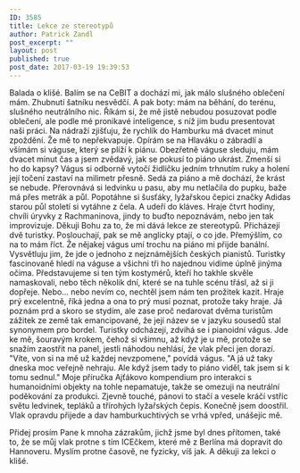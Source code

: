```yaml
---
ID: 3585
title: Lekce ze stereotypů
author: Patrick Zandl
post_excerpt: ""
layout: post
published: true
post_date: 2017-03-19 19:39:53
---
```

Balada o klišé. Balím se na CeBIT a dochází mi, jak málo slušného oblečení mám. Zhubnutí šatníku nesvědčí. A pak boty: mám na běhání, do terénu, slušného neutrálního nic. Říkám si, že mě jistě nebudou posuzovat podle oblečení, ale podle mé pronikavé inteligence, s níž jim budu presentovat naši práci.
Na nádraží zjišťuju, že rychlík do Hamburku má dvacet minut zpoždění. Že mě to nepřekvapuje. Opírám se na Hlaváku o zábradlí a všímám si váguse, který se plíží k piánu. Obezřetně váguse sleduju, mám dvacet minut čas a jsem zvědavý, jak se pokusí to piáno ukrást. Zmenší si ho do kapsy?
Vágus si odborně vytočí židličku jedním trhnutím ruky a holení její točení zastaví na milimetr přesně. Sedá za piáno a mě dochází, že krást se nebude. Přerovnává si ledvinku u pasu, aby mu netlačila do pupku, baže má přes metrák a půl. Popotáhne si šusťáky, lyžařskou čepici značky Adidas starou půl století si vytáhne z čela. A udeří do kláves. Hraje čtvrt hodiny, chvíli úryvky z Rachmaninova, jindy to buďto nepoznávám, nebo jen tak improvizuje. Děkuji Bohu za to, že mi dává lekce ze stereotypů.
Přicházejí dvě turistky. Poslouchají, pak se mě anglicky ptají, o co jde. Přemýšlím, co na to mám říct. Že nějakej vágus umí trochu na piáno mi přijde banální. Vysvětluju jim, že jde o jednoho z nejznámějších českých pianistů. Turistky fascinovaně hledí na váguse a všichni tři ho najednou vidíme úplně jinýma očima. Představujeme si ten tým kostymérů, kteří ho takhle skvěle namaskovali, nebo těch několik dní, které se na tuhle scénu třásl, až si ji dopřeje. Nebo... nebo nevím co, nechtěl jsem nám ten prožitek kazit.
Hraje prý excelentně, říká jedna a ona to prý musí poznat, protože taky hraje. Já poznám prd a skoro se stydím, ale zase proč nedarovat dvěma turistům zážitek ze země tak emancipované, že její název se v jazyku sousedů stal synonymem pro bordel.
Turistky odcházejí, zdvihá se i pianoidní vágus. Jde ke mě, šouravým krokem, čehož si všimnu, až když je u mě, protože se snažím zaostřit na panel, jestli náhodou nehlásí, že vlak přeci jen dorazí.
"Víte, von si na mě už každej nevzpomene," povídá vágus. "A já už taky dneska moc veřejně nehraju. Ale když jsem tady to piáno viděl, tak jsem si k tomu sednul."
Moje příručka Ajťákovo kompendium pro interakci s humanoidními objekty na tohle nepamatuje, takže se omezuji na neutrální poděkování za produkci. Zjevně touché, pánovi to stačí a vesele kráčí vstříc světu ledvinek, tepláků a třírohých lyžařských čepis.
Konečně jsem doostřil. Vlak opravdu přijede a dav hamburkuchtivých se vrhá vpřed, unášejíc mě.

Přidej prosím Pane k mnoha zázrakům, jichž jsme byl dnes přítomen, také to, že se můj vlak protne s tím ICEčkem, které mě z Berlína má dopravit do Hannoveru. Myslím protne časově, ne fyzicky, víš jak. A děkuji za lekci o klišé.